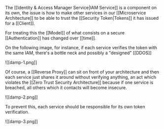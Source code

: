 The [[Identity & Access Manager Service|IAM Service]] is a component on its own, the issue is how to make other services in our [[Microservice Architecture]] to be able to trust the [[Security Token|Tokens]] it has issued for a [[Client]].

For treating this the [[Model]] of what consists on a secure [[Authentication]] has changed over [[time]].

On the following image, for instance, if each service verifies the token with the same IAM, there's a bottle neck and possibly a "designed" [[DDOS]]

![[damp-1.png]]

Of course, a [[Reverse Proxy]] can sit on front of your architecture and then each service just shares it around without verifying anything, an act which violates the [[Zero Trust Security Architecture]] because if one service is breached, all others which it contacts will become insecure.

![[damp-2.png]]

To prevent this, each service should be responsible for its own token verification.

![[damp-3.png]]